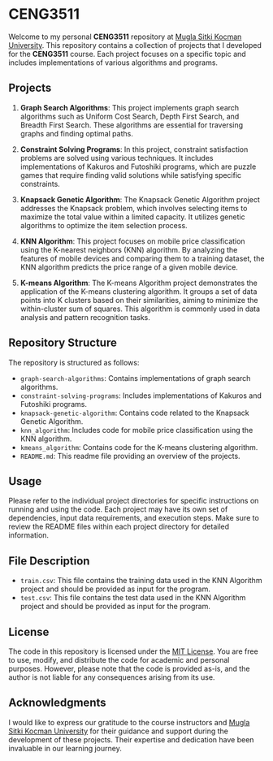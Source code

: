 # CENG3511

Welcome to my personal **CENG3511** repository at [Mugla Sitki Kocman University](https://www.mu.edu.tr/). This repository contains a collection of projects that I developed for the **CENG3511** course. Each project focuses on a specific topic and includes implementations of various algorithms and programs.

## Projects

1. **Graph Search Algorithms**: This project implements graph search algorithms such as Uniform Cost Search, Depth First Search, and Breadth First Search. These algorithms are essential for traversing graphs and finding optimal paths.

2. **Constraint Solving Programs**: In this project, constraint satisfaction problems are solved using various techniques. It includes implementations of Kakuros and Futoshiki programs, which are puzzle games that require finding valid solutions while satisfying specific constraints.

3. **Knapsack Genetic Algorithm**: The Knapsack Genetic Algorithm project addresses the Knapsack problem, which involves selecting items to maximize the total value within a limited capacity. It utilizes genetic algorithms to optimize the item selection process.

4. **KNN Algorithm**: This project focuses on mobile price classification using the K-nearest neighbors (KNN) algorithm. By analyzing the features of mobile devices and comparing them to a training dataset, the KNN algorithm predicts the price range of a given mobile device.

5. **K-means Algorithm**: The K-means Algorithm project demonstrates the application of the K-means clustering algorithm. It groups a set of data points into K clusters based on their similarities, aiming to minimize the within-cluster sum of squares. This algorithm is commonly used in data analysis and pattern recognition tasks.

## Repository Structure

The repository is structured as follows:

- `graph-search-algorithms`: Contains implementations of graph search algorithms.
- `constraint-solving-programs`: Includes implementations of Kakuros and Futoshiki programs.
- `knapsack-genetic-algorithm`: Contains code related to the Knapsack Genetic Algorithm.
- `knn_algorithm`: Includes code for mobile price classification using the KNN algorithm.
- `kmeans_algorithm`: Contains code for the K-means clustering algorithm.
- `README.md`: This readme file providing an overview of the projects.

## Usage

Please refer to the individual project directories for specific instructions on running and using the code. Each project may have its own set of dependencies, input data requirements, and execution steps. Make sure to review the README files within each project directory for detailed information.

## File Description

- `train.csv`: This file contains the training data used in the KNN Algorithm project and should be provided as input for the program.
- `test.csv`: This file contains the test data used in the KNN Algorithm project and should be provided as input for the program.

## License

The code in this repository is licensed under the [MIT License](LICENSE). You are free to use, modify, and distribute the code for academic and personal purposes. However, please note that the code is provided as-is, and the author is not liable for any consequences arising from its use.

## Acknowledgments

I would like to express our gratitude to the course instructors and [Mugla Sitki Kocman University](https://www.mu.edu.tr/) for their guidance and support during the development of these projects. Their expertise and dedication have been invaluable in our learning journey.